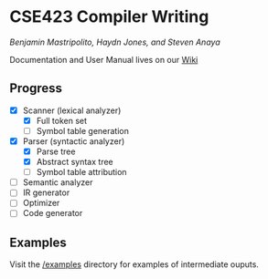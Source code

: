 # CSE423 Compiler Writing
_Benjamin Mastripolito, Haydn Jones, and Steven Anaya_

Documentation and User Manual lives on our [Wiki](https://github.com/benpm/CSE423/wiki)

## Progress
- [x] Scanner (lexical analyzer)
    - [x] Full token set
    - [ ] Symbol table generation
- [x] Parser (syntactic analyzer)
    - [x] Parse tree
    - [x] Abstract syntax tree
    - [ ] Symbol table attribution
- [ ] Semantic analyzer
- [ ] IR generator
- [ ] Optimizer
- [ ] Code generator

## Examples
Visit the [/examples](/examples) directory for examples of intermediate ouputs.